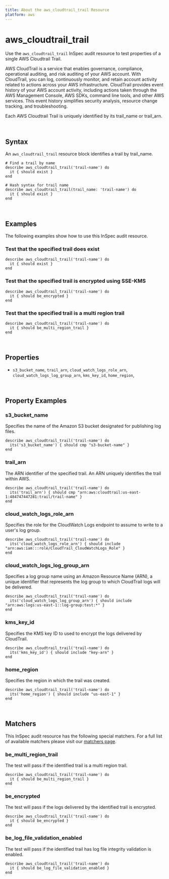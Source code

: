 ```yaml
---
title: About the aws_cloudtrail_trail Resource
platform: aws
---
```


# aws_cloudtrail_trail

Use the `aws_cloudtrail_trail` InSpec audit resource to test properties of a single AWS Cloudtrail Trail.

AWS CloudTrail is a service that enables governance, compliance, operational auditing, and risk auditing of your AWS account. With CloudTrail, you can log, continuously monitor, and retain account activity related to actions across your AWS infrastructure. CloudTrail provides event history of your AWS account activity, including actions taken through the AWS Management Console, AWS SDKs, command line tools, and other AWS services. This event history simplifies security analysis, resource change tracking, and troubleshooting.

Each AWS Cloudtrail Trail is uniquely identified by its trail_name or trail_arn.

<br>

## Syntax

An `aws_cloudtrail_trail` resource block identifies a trail by trail_name.

    # Find a trail by name
    describe aws_cloudtrail_trail('trail-name') do
      it { should exist }
    end

    # Hash syntax for trail name
    describe aws_cloudtrail_trail(trail_name: 'trail-name') do
      it { should exist }
    end

<br>

## Examples

The following examples show how to use this InSpec audit resource.

### Test that the specified trail does exist

    describe aws_cloudtrail_trail('trail-name') do
      it { should exist }
    end

### Test that the specified trail is encrypted using SSE-KMS

    describe aws_cloudtrail_trail('trail-name') do
      it { should be_encrypted }
    end

### Test that the specified trail is a multi region trail

    describe aws_cloudtrail_trail('trail-name') do
      it { should be_multi_region_trail }
    end

<br>

## Properties

* `s3_bucket_name`, `trail_arn`, `cloud_watch_logs_role_arn`, `cloud_watch_logs_log_group_arn`, `kms_key_id`, `home_region`, 

<br>

## Property Examples

### s3_bucket_name

Specifies the name of the Amazon S3 bucket designated for publishing log files.

    describe aws_cloudtrail_trail('trail-name') do
      its('s3_bucket_name') { should cmp "s3-bucket-name" }
    end

### trail_arn

The ARN identifier of the specified trail. An ARN uniquely identifies the trail within AWS.

    describe aws_cloudtrail_trail('trail-name') do
      its('trail_arn') { should cmp "arn:aws:cloudtrail:us-east-1:484747447281:trail/trail-name" }
    end

### cloud_watch_logs_role_arn

Specifies the role for the CloudWatch Logs endpoint to assume to write to a user\'s log group.

    describe aws_cloudtrail_trail('trail-name') do
      its('cloud_watch_logs_role_arn') { should include "arn:aws:iam:::role/CloudTrail_CloudWatchLogs_Role" }
    end

### cloud_watch_logs_log_group_arn

Specifies a log group name using an Amazon Resource Name (ARN), a unique identifier that represents the log group to which CloudTrail logs will be delivered.

    describe aws_cloudtrail_trail('trail-name') do
      its('cloud_watch_logs_log_group_arn') { should include "arn:aws:logs:us-east-1::log-group:test:*" }
    end

### kms_key_id

Specifies the KMS key ID to used to encrypt the logs delivered by CloudTrail. 

    describe aws_cloudtrail_trail('trail-name') do
      its('kms_key_id') { should include "key-arn" }
    end

### home_region

Specifies the region in which the trail was created.

    describe aws_cloudtrail_trail('trail-name') do
      its('home_region') { should include "us-east-1" }
    end

<br>

## Matchers

This InSpec audit resource has the following special matchers. For a full list of available matchers please visit our [matchers page](https://www.inspec.io/docs/reference/matchers/).

### be_multi_region_trail

The test will pass if the identified trail is a multi region trail.

    describe aws_cloudtrail_trail('trail-name') do
      it { should be_multi_region_trail }
    end

### be_encrypted

The test will pass if the logs delivered by the identified trail is encrypted.

    describe aws_cloudtrail_trail('trail-name') do
      it { should be_encrypted }
    end

### be_log_file_validation_enabled

The test will pass if the identified trail has log file integrity validation is enabled.

    describe aws_cloudtrail_trail('trail-name') do
      it { should be_log_file_validation_enabled }
    end
